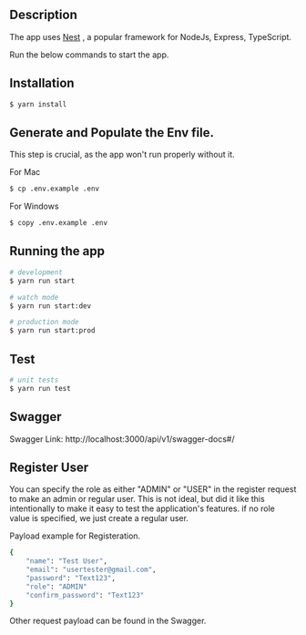 ## Description

The app uses [Nest](https://github.com/nestjs/nest) , a popular framework for NodeJs, Express, TypeScript.

Run the below commands to start the app.

## Installation

```bash
$ yarn install
```

## Generate and Populate the Env file.

This step is crucial, as the app won't run properly without it.

For Mac

```bash
$ cp .env.example .env
```

For Windows

```bash
$ copy .env.example .env
```

## Running the app

```bash
# development
$ yarn run start

# watch mode
$ yarn run start:dev

# production mode
$ yarn run start:prod
```

## Test

```bash
# unit tests
$ yarn run test

```

## Swagger

Swagger Link: http://localhost:3000/api/v1/swagger-docs#/

## Register User

You can specify the role as either "ADMIN" or "USER" in the register request to make an admin or regular user. This is not ideal, but did it like this intentionally to make it easy to test the application's features.
if no role value is specified, we just create a regular user.

Payload example for Registeration.
```bash
{
    "name": "Test User",
    "email": "usertester@gmail.com",
    "password": "Text123",
    "role": "ADMIN"
    "confirm_password": "Text123"
}

```

Other request payload can be found in the Swagger.


